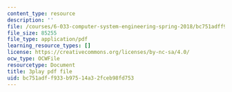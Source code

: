 ```yaml
---
content_type: resource
description: ''
file: /courses/6-033-computer-system-engineering-spring-2018/bc751adff933b97514a32fceb98fd753_r2_-2KW76ec.pdf
file_size: 85255
file_type: application/pdf
learning_resource_types: []
license: https://creativecommons.org/licenses/by-nc-sa/4.0/
ocw_type: OCWFile
resourcetype: Document
title: 3play pdf file
uid: bc751adf-f933-b975-14a3-2fceb98fd753
---
```

